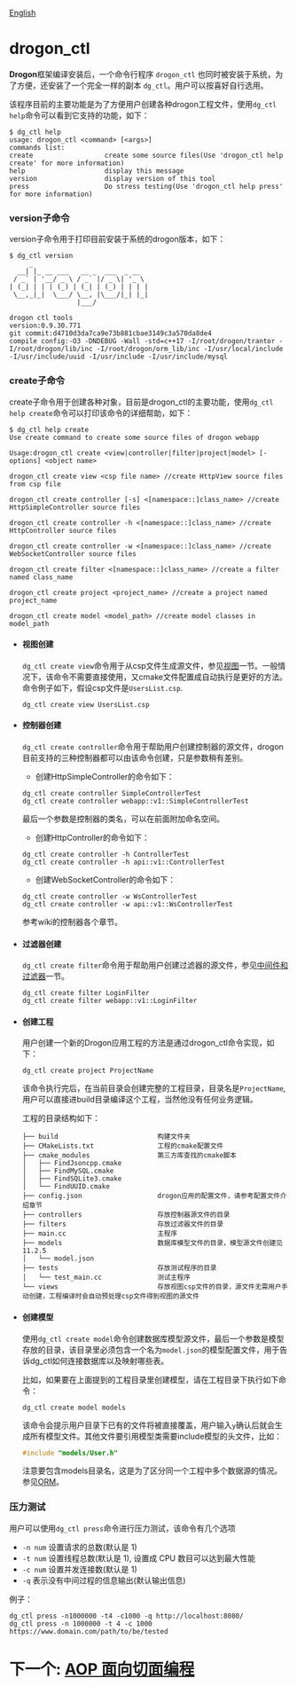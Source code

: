 [English](/ENG/ENG-12-drogon_ctl-Command)

# drogon_ctl

**Drogon**框架编译安装后，一个命令行程序 `drogon_ctl` 也同时被安装于系统，为了方便，还安装了一个完全一样的副本 `dg_ctl`。用户可以按喜好自行选用。

该程序目前的主要功能是为了方便用户创建各种drogon工程文件，使用`dg_ctl help`命令可以看到它支持的功能，如下：

```console
$ dg_ctl help
usage: drogon_ctl <command> [<args>]
commands list:
create                  create some source files(Use 'drogon_ctl help create' for more information)
help                    display this message
version                 display version of this tool
press                   Do stress testing(Use 'drogon_ctl help press' for more information)
```

### version子命令

version子命令用于打印目前安装于系统的drogon版本，如下：

```console
$ dg_ctl version
     _
  __| |_ __ ___   __ _  ___  _ __
 / _` | '__/ _ \ / _` |/ _ \| '_ \
| (_| | | | (_) | (_| | (_) | | | |
 \__,_|_|  \___/ \__, |\___/|_| |_|
                 |___/

drogon ctl tools
version:0.9.30.771
git commit:d4710d3da7ca9e73b881cbae3149c3a570da8de4
compile config:-O3 -DNDEBUG -Wall -std=c++17 -I/root/drogon/trantor -I/root/drogon/lib/inc -I/root/drogon/orm_lib/inc -I/usr/local/include -I/usr/include/uuid -I/usr/include -I/usr/include/mysql
```

### create子命令

create子命令用于创建各种对象，目前是drogon_ctl的主要功能，使用`dg_ctl help create`命令可以打印该命令的详细帮助，如下：

```console
$ dg_ctl help create
Use create command to create some source files of drogon webapp

Usage:drogon_ctl create <view|controller|filter|project|model> [-options] <object name>

drogon_ctl create view <csp file name> //create HttpView source files from csp file

drogon_ctl create controller [-s] <[namespace::]class_name> //create HttpSimpleController source files

drogon_ctl create controller -h <[namespace::]class_name> //create HttpController source files

drogon_ctl create controller -w <[namespace::]class_name> //create WebSocketController source files

drogon_ctl create filter <[namespace::]class_name> //create a filter named class_name

drogon_ctl create project <project_name> //create a project named project_name

drogon_ctl create model <model_path> //create model classes in model_path
```

* #### 视图创建

  `dg_ctl create view`命令用于从csp文件生成源文件，参见[视图](/CHN/CHN-06-视图)一节。一般情况下，该命令不需要直接使用，又cmake文件配置成自动执行是更好的方法。命令例子如下，假设csp文件是`UsersList.csp`.

  ```shell
  dg_ctl create view UsersList.csp
  ```

* #### 控制器创建

  `dg_ctl create controller`命令用于帮助用户创建控制器的源文件，drogon目前支持的三种控制器都可以由该命令创建，只是参数稍有差别。

  * 创建HttpSimpleController的命令如下：

  ```shell
  dg_ctl create controller SimpleControllerTest
  dg_ctl create controller webapp::v1::SimpleControllerTest
  ```

  最后一个参数是控制器的类名，可以在前面附加命名空间。

  * 创建HttpController的命令如下：

  ```shell
  dg_ctl create controller -h ControllerTest
  dg_ctl create controller -h api::v1::ControllerTest
  ```

  * 创建WebSocketController的命令如下：

  ```shell
  dg_ctl create controller -w WsControllerTest
  dg_ctl create controller -w api::v1::WsControllerTest
  ```

  参考wiki的控制器各个章节。

* #### 过滤器创建

  `dg_ctl create filter`命令用于帮助用户创建过滤器的源文件，参见[中间件和过滤器](/CHN/CHN-05-中间件和过滤器)一节。

  ```shell
  dg_ctl create filter LoginFilter
  dg_ctl create filter webapp::v1::LoginFilter
  ```

* #### 创建工程

  用户创建一个新的Drogon应用工程的方法是通过drogon_ctl命令实现，如下：

  ```shell
  dg_ctl create project ProjectName
  ```

  该命令执行完后，在当前目录会创建完整的工程目录，目录名是`ProjectName`,用户可以直接进build目录编译这个工程，当然他没有任何业务逻辑。

  工程的目录结构如下：

  ```console
  ├── build                         构建文件夹
  ├── CMakeLists.txt                工程的cmake配置文件
  ├── cmake_modules                 第三方库查找的cmake脚本
  │   ├── FindJsoncpp.cmake
  │   ├── FindMySQL.cmake
  │   ├── FindSQLite3.cmake
  │   └── FindUUID.cmake
  ├── config.json                   drogon应用的配置文件，请参考配置文件介绍章节
  ├── controllers                   存放控制器源文件的目录
  ├── filters                       存放过滤器文件的目录
  ├── main.cc                       主程序
  ├── models                        数据库模型文件的目录，模型源文件创建见11.2.5
  │   └── model.json
  ├── tests                         存放测试程序的目录
  │   └── test_main.cc              测试主程序
  └── views                         存放视图csp文件的目录，源文件无需用户手动创建，工程编译时会自动预处理csp文件得到视图的源文件
  ```

* #### 创建模型

  使用`dg_ctl create model`命令创建数据库模型源文件，最后一个参数是模型存放的目录，该目录里必须包含一个名为`model.json`的模型配置文件，用于告诉dg_ctl如何连接数据库以及映射哪些表。

  比如，如果要在上面提到的工程目录里创建模型，请在工程目录下执行如下命令：

  ```shell
  dg_ctl create model models
  ```

  该命令会提示用户目录下已有的文件将被直接覆盖，用户输入`y`确认后就会生成所有模型文件。其他文件要引用模型类需要include模型的头文件，比如：

  ```c++
  #include "models/User.h"
  ```

  注意要包含models目录名，这是为了区分同一个工程中多个数据源的情况。参见[ORM](/CHN/CHN-08-3-数据库-ORM)。

### 压力测试

用户可以使用`dg_ctl press`命令进行压力测试，该命令有几个选项

* `-n num` 设置请求的总数(默认是 1)
* `-t num` 设置线程总数(默认是 1), 设置成 CPU 数目可以达到最大性能
* `-c num` 设置并发连接数(默认是 1)
* `-q` 表示没有中间过程的信息输出(默认输出信息)

例子：

```shell
dg_ctl press -n1000000 -t4 -c1000 -q http://localhost:8080/
dg_ctl press -n 1000000 -t 4 -c 1000 https://www.domain.com/path/to/be/tested
```

# 下一个: [AOP 面向切面编程](/CHN/CHN-13-AOP面向切面编程)
